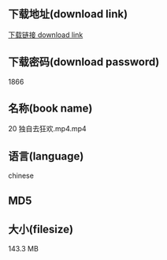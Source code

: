 ## 下载地址(download link)
[下载链接 download link](https://tutu365.netlify.app/?s=20+%E7%8B%AC%E8%87%AA%E5%8E%BB%E7%8B%82%E6%AC%A2.mp4)

## 下载密码(download password)
1866

## 名称(book name)
20 独自去狂欢.mp4.mp4

## 语言(language)
chinese

## MD5


## 大小(filesize)
143.3 MB
